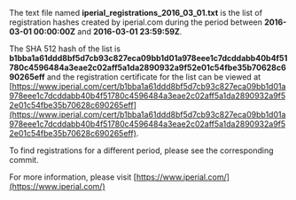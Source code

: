 The text file named **iperial_registrations_2016_03_01.txt** is the list of registration hashes created by iperial.com during the period between **2016-03-01 00:00:00Z** and **2016-03-01 23:59:59Z**.

The SHA 512 hash of the list is **b1bba1a61ddd8bf5d7cb93c827eca09bb1d01a978eee1c7dcddabb40b4f51780c4596484a3eae2c02aff5a1da2890932a9f52e01c54fbe35b70628c690265eff** and the registration certificate for the list can be viewed at [https://www.iperial.com/cert/b1bba1a61ddd8bf5d7cb93c827eca09bb1d01a978eee1c7dcddabb40b4f51780c4596484a3eae2c02aff5a1da2890932a9f52e01c54fbe35b70628c690265eff](https://www.iperial.com/cert/b1bba1a61ddd8bf5d7cb93c827eca09bb1d01a978eee1c7dcddabb40b4f51780c4596484a3eae2c02aff5a1da2890932a9f52e01c54fbe35b70628c690265eff).

To find registrations for a different period, please see the corresponding commit.

For more information, please visit [https://www.iperial.com/](https://www.iperial.com/)
